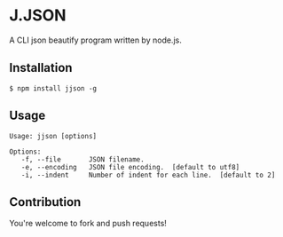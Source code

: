 # J.JSON

A CLI json beautify program written by node.js.

## Installation

```shell
$ npm install jjson -g
```

## Usage

```
Usage: jjson [options]

Options:
   -f, --file       JSON filename.
   -e, --encoding   JSON file encoding.  [default to utf8]
   -i, --indent     Number of indent for each line.  [default to 2]
```

## Contribution

You're welcome to fork and push requests!

